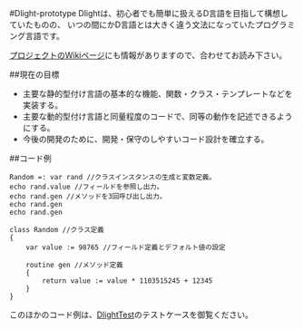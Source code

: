 #Dlight-prototype
Dlightは、初心者でも簡単に扱えるD言語を目指して構想していたものの、
いつの間にかD言語とは大きく違う文法になっていたプログラミング言語です。

[プロジェクトのWikiページ](https://github.com/B-head/Dlight-prototype/wiki)にも情報がありますので、合わせてお読み下さい。

##現在の目標
- 主要な静的型付け言語の基本的な機能、関数・クラス・テンプレートなどを実装する。
- 主要な動的型付け言語と同量程度のコードで、同等の動作を記述できるようにする。
- 今後の開発のために、開発・保守のしやすいコード設計を確立する。

##コード例
```
Random =: var rand //クラスインスタンスの生成と変数定義。
echo rand.value //フィールドを参照し出力。
echo rand.gen //メソッドを3回呼び出し出力。
echo rand.gen
echo rand.gen

class Random //クラス定義
{
	var value := 98765 //フィールド定義とデフォルト値の設定

	routine gen //メソッド定義
	{
		return value := value * 1103515245 + 12345
	}
}
```
このほかのコード例は、[DlightTest](https://github.com/B-head/Dlight-prototype/tree/master/DlightTest)のテストケースを御覧ください。

